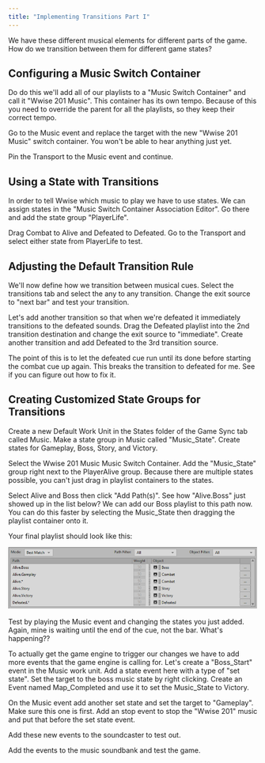 ```yaml
---
title: "Implementing Transitions Part I"
---
```


We have these different musical elements for different parts of the game. How do we transition between them for different game states?

## Configuring a Music Switch Container

Do do this we'll add all of our playlists to a "Music Switch Container" and call it "Wwise 201 Music". This container has its own tempo. Because of this you need to override the parent for all the playlists, so they keep their correct tempo.

Go to the Music event and replace the target with the new "Wwise 201 Music" switch container. You won't be able to hear anything just yet.

Pin the Transport to the Music event and continue.

## Using a State with Transitions

In order to tell Wwise which music to play we have to use states. We can assign states in the "Music Switch Container Association Editor". Go there and add the state group "PlayerLife".

Drag Combat to Alive and Defeated to Defeated. Go to the Transport and select either state from PlayerLife to test.

## Adjusting the Default Transition Rule

We'll now define how we transition between musical cues. Select the transitions tab and select the any to any transition. Change the exit source to "next bar" and test your transition.

Let's add another transition so that when we're defeated it immediately transitions to the defeated sounds. Drag the Defeated playlist into the 2nd transition destination and change the exit source to "immediate". Create another transition and add Defeated to the 3rd transition source.

The point of this is to let the defeated cue run until its done before starting the combat cue up again. This breaks the transition to defeated for me. See if you can figure out how to fix it.

## Creating Customized State Groups for Transitions

Create a new Default Work Unit in the States folder of the Game Sync tab called Music. Make a state group in Music called "Music_State". Create states for Gameplay, Boss, Story, and Victory.

Select the Wwise 201 Music Music Switch Container. Add the "Music_State" group right next to the PlayerAlive group. Because there are multiple states possible, you can't just drag in playlist containers to the states.

Select Alive and Boss then click "Add Path(s)". See how "Alive.Boss" just showed up in the list below? We can add our Boss playlist to this path now. You can do this faster by selecting the Music_State then dragging the playlist container onto it.

Your final playlist should look like this:

![](music-paths.png)

Test by playing the Music event and changing the states you just added. Again, mine is waiting until the end of the cue, not the bar. What's happening??

To actually get the game engine to trigger our changes we have to add more events that the game engine is calling for. Let's create a "Boss_Start" event in the Music work unit. Add a state event here with a type of "set state". Set the target to the boss music state by right clicking. Create an Event named Map_Completed and use it to set the Music_State to Victory.

On the Music event add another set state and set the target to "Gameplay". Make sure this one is first. Add an stop event to stop the "Wwise 201" music and put that before the set state event.

Add these new events to the soundcaster to test out.

Add the events to the music soundbank and test the game.
